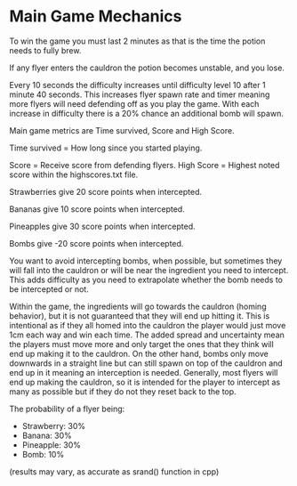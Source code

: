 # Main Game Mechanics
To win the game you must last 2 minutes as that is the time the potion needs to fully brew.

If any flyer enters the cauldron the potion becomes unstable, and you lose.

Every 10 seconds the difficulty increases until difficulty level 10 after 1 minute 40 seconds. This increases flyer spawn rate and timer meaning more flyers will need defending off as you play the game. With each increase in difficulty there is a 20% chance an additional bomb will spawn.

Main game metrics are Time survived, Score and High Score.

Time survived = How long since you started playing.

Score = Receive score from defending flyers.
High Score = Highest noted score within the highscores.txt file.

Strawberries give 20 score points when intercepted.

Bananas give 10 score points when intercepted.

Pineapples give 30 score points when intercepted.

Bombs give -20 score points when intercepted.

You want to avoid intercepting bombs, when possible, but sometimes they will fall into the cauldron or will be near the ingredient you need to intercept. This adds difficulty as you need to extrapolate whether the bomb needs to be intercepted or not.

Within the game, the ingredients will go towards the cauldron (homing behavior), but it is not guaranteed that they will end up hitting it. This is intentional as if they all homed into the cauldron the player would just move 1cm each way and win each time. The added spread and uncertainty mean the players must move more and only target the ones that they think will end up making it to the cauldron. On the other hand, bombs only move downwards in a straight line but can still spawn on top of the cauldron and end up in it meaning an interception is needed. Generally, most flyers will end up making the cauldron, so it is intended for the player to intercept as many as possible but if they do not they reset back to the top.

The probability of a flyer being:
-	Strawberry: 30%
-	Banana: 30%
-	Pineapple: 30%
-	Bomb: 10%

(results may vary, as accurate as srand() function in cpp)
